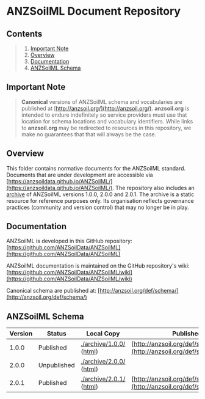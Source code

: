 # ANZSoilML Document Repository

## Contents
> 1. [Important Note](Important-Note)
> 1. [Overview](#Overview)
> 1. [Documentation](#Documentation)
> 1. [ANZSoilML Schema](#ANZSoilML-Schema)

## Important Note
> __Canonical__ versions of ANZSoilML schema and vocabularies are published at [http://anzsoil.org/](http://anzsoil.org/).
> __anzsoil.org__ is intended to endure indefinitely so service providers must use that location for schema locations
> and vocabulary identifiers. While links to __anzsoil.org__ may be redirected to resources in this repository, we make
> no guarantees that that will always be the case.

## Overview
This folder contains normative documents for the ANZSoilML standard. Documents that are under development are
accessible via [https://anzsoildata.github.io/ANZSoilML/](https://anzsoildata.github.io/ANZSoilML/). The repository also
includes an [archive](archive) of ANZSoilML versions 1.0.0, 2.0.0 and 2.0.1. The archive is a static resource for
reference purposes only. Its organisation reflects governance practices (community and version control) that may no
longer be in play.

## Documentation
ANZSoilML is developed in this GitHub repository: [https://github.com/ANZSoilData/ANZSoilML](https://github.com/ANZSoilData/ANZSoilML)

ANZSoilML documentation is maintained on the GitHub repository's wiki: [https://github.com/ANZSoilData/ANZSoilML/wiki](https://github.com/ANZSoilData/ANZSoilML/wiki)

Canonical schema are published at: [http://anzsoil.org/def/schema/](http://anzsoil.org/def/schema/)

## ANZSoilML Schema

| Version | Status | Local Copy | Published Location |
| ------- | ------ | ---------- | ------------------ |
| 1.0.0 | Published | [./archive/1.0.0/](archive/1.0.0/) ([html](https://anzsoildata.github.io/ANZSoilML/archive/1.0.0/anzsoilml/html/)) | [http://anzsoil.org/def/schema/anzsoilml/1.0.0/](http://anzsoil.org/def/schema/anzsoilml/1.0.0/) |
| 2.0.0 | Unpublished | [./archive/2.0.0/](archive/2.0.0/) ([html](https://anzsoildata.github.io/ANZSoilML/archive/2.0.0/anzsoilml/html/)) |  |
| 2.0.1 | Published | [./archive/2.0.1/](archive/2.0.1/) ([html](https://anzsoildata.github.io/ANZSoilML/archive/2.0.1/anzsoilml/html/)) | [http://anzsoil.org/def/schema/anzsoilml/2.0.1/](http://anzsoil.org/def/schema/anzsoilml/2.0.1/) |